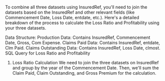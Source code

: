 To combine all three datasets using InsuredRef, you'll need to join the datasets based on the InsuredRef and other relevant fields (like Commencement Date, Loss Date, entdate, etc.). Here's a detailed breakdown of the process to calculate the Loss Ratio and Profitability using your three datasets.

Data Structure:
Production Data: Contains InsuredRef, Commencement Date, Gross, Com Expense.
Claims Paid Data: Contains InsuredRef, entdate, Clm Paid.
Claims Outstanding Data: Contains InsuredRef, Loss Date, clmost.
SQL Query for Loss Ratio and Profitability
1. Loss Ratio Calculation
We need to join the three datasets on InsuredRef and group by the year of the Commencement Date. Then, we'll sum the Claim Paid, Claim Outstanding, and Gross Premium for the calculation.
